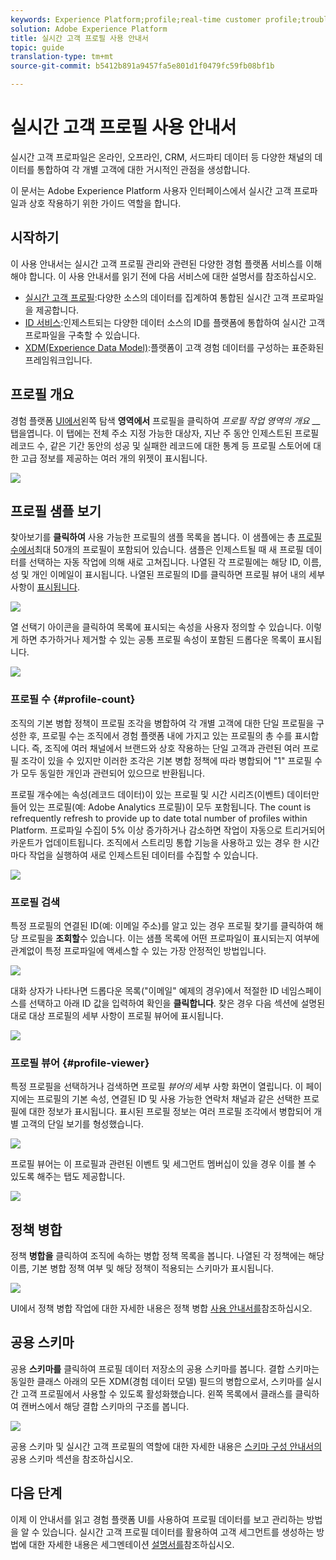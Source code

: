 ```yaml
---
keywords: Experience Platform;profile;real-time customer profile;troubleshooting;API
solution: Adobe Experience Platform
title: 실시간 고객 프로필 사용 안내서
topic: guide
translation-type: tm+mt
source-git-commit: b5412b891a9457fa5e801d1f0479fc59fb08bf1b

---
```



# 실시간 고객 프로필 사용 안내서

실시간 고객 프로파일은 온라인, 오프라인, CRM, 서드파티 데이터 등 다양한 채널의 데이터를 통합하여 각 개별 고객에 대한 거시적인 관점을 생성합니다.

이 문서는 Adobe Experience Platform 사용자 인터페이스에서 실시간 고객 프로파일과 상호 작용하기 위한 가이드 역할을 합니다.

## 시작하기

이 사용 안내서는 실시간 고객 프로필 관리와 관련된 다양한 경험 플랫폼 서비스를 이해해야 합니다. 이 사용 안내서를 읽기 전에 다음 서비스에 대한 설명서를 참조하십시오.

* [실시간 고객 프로필](../home.md):다양한 소스의 데이터를 집계하여 통합된 실시간 고객 프로파일을 제공합니다.
* [ID 서비스](../../identity-service/home.md):인제스트되는 다양한 데이터 소스의 ID를 플랫폼에 통합하여 실시간 고객 프로파일을 구축할 수 있습니다.
* [XDM(Experience Data Model)](../../xdm/home.md):플랫폼이 고객 경험 데이터를 구성하는 표준화된 프레임워크입니다.

## 프로필 개요

경험 플랫폼 [UI에서](http://platform.adobe.com)왼쪽 탐색 **영역에서** 프로필을 클릭하여 _프로필 작업 영역의 개요_ __ 탭을엽니다. 이 탭에는 전체 주소 지정 가능한 대상자, 지난 주 동안 인제스트된 프로필 레코드 수, 같은 기간 동안의 성공 및 실패한 레코드에 대한 통계 등 프로필 스토어에 대한 고급 정보를 제공하는 여러 개의 위젯이 표시됩니다.

![](../images/user-guide/profile-overview.png)

## 프로필 샘플 보기

찾아보기를 **클릭하여** 사용 가능한 프로필의 샘플 목록을 봅니다. 이 샘플에는 총 [프로필 수에서](#profile-count)최대 50개의 프로필이 포함되어 있습니다. 샘플은 인제스트될 때 새 프로필 데이터를 선택하는 자동 작업에 의해 새로 고쳐집니다. 나열된 각 프로필에는 해당 ID, 이름, 성 및 개인 이메일이 표시됩니다. 나열된 프로필의 ID를 클릭하면 프로필 뷰어 내의 세부 사항이 [표시됩니다](#profile-viewer).

![](../images/user-guide/profile-samples.png)

열 선택기 아이콘을 클릭하여 목록에 표시되는 속성을 사용자 정의할 수 있습니다. 이렇게 하면 추가하거나 제거할 수 있는 공통 프로필 속성이 포함된 드롭다운 목록이 표시됩니다.

![](../images/user-guide/column-selector.png)

### 프로필 수 {#profile-count}

조직의 기본 병합 정책이 프로필 조각을 병합하여 각 개별 고객에 대한 단일 프로필을 구성한 후, 프로필 수는 조직에서 경험 플랫폼 내에 가지고 있는 프로필의 총 수를 표시합니다. 즉, 조직에 여러 채널에서 브랜드와 상호 작용하는 단일 고객과 관련된 여러 프로필 조각이 있을 수 있지만 이러한 조각은 기본 병합 정책에 따라 병합되어 &quot;1&quot; 프로필 수가 모두 동일한 개인과 관련되어 있으므로 반환됩니다.

프로필 개수에는 속성(레코드 데이터)이 있는 프로필 및 시간 시리즈(이벤트) 데이터만 들어 있는 프로필(예: Adobe Analytics 프로필)이 모두 포함됩니다. The count is refrequently refresh to provide up to date total number of profiles within Platform. 프로파일 수집이 5% 이상 증가하거나 감소하면 작업이 자동으로 트리거되어 카운트가 업데이트됩니다. 조직에서 스트리밍 통합 기능을 사용하고 있는 경우 한 시간마다 작업을 실행하여 새로 인제스트된 데이터를 수집할 수 있습니다.

![](../images/user-guide/profile-count.png)

### 프로필 검색

특정 프로필의 연결된 ID(예: 이메일 주소)를 알고 있는 경우 프로필 찾기를 클릭하여 해당 프로필을 **조회할**&#x200B;수 있습니다. 이는 샘플 목록에 어떤 프로파일이 표시되는지 여부에 관계없이 특정 프로파일에 액세스할 수 있는 가장 안정적인 방법입니다.

![](../images/user-guide/find-a-profile.png)

대화 상자가 나타나면 드롭다운 목록(&quot;이메일&quot; 예제의 경우)에서 적절한 ID 네임스페이스를 선택하고 아래 ID 값을 입력하여 확인을 **클릭합니다**. 찾은 경우 다음 섹션에 설명된 대로 대상 프로필의 세부 사항이 프로필 뷰어에 표시됩니다.

![](../images/user-guide/find-a-profile-details.png)

### 프로필 뷰어 {#profile-viewer}

특정 프로필을 선택하거나 검색하면 프로필 _뷰어의_ 세부 사항 화면이 열립니다. 이 페이지에는 프로필의 기본 속성, 연결된 ID 및 사용 가능한 연락처 채널과 같은 선택한 프로필에 대한 정보가 표시됩니다. 표시된 프로필 정보는 여러 프로필 조각에서 병합되어 개별 고객의 단일 보기를 형성했습니다.

![](../images/user-guide/profile-viewer-detail.png)

프로필 뷰어는 이 프로필과 관련된 이벤트 및 세그먼트 멤버십이 있을 경우 이를 볼 수 있도록 해주는 탭도 제공합니다.

![](../images/user-guide/profile-viewer-events-seg.png)

## 정책 병합

정책 **병합을** 클릭하여 조직에 속하는 병합 정책 목록을 봅니다. 나열된 각 정책에는 해당 이름, 기본 병합 정책 여부 및 해당 정책이 적용되는 스키마가 표시됩니다.

![](../images/user-guide/profile-merge-policies.png)

UI에서 정책 병합 작업에 대한 자세한 내용은 정책 병합 [사용 안내서를](merge-policies.md)참조하십시오.

## 공용 스키마

공용 **스키마를** 클릭하여 프로필 데이터 저장소의 공용 스키마를 봅니다. 결합 스키마는 동일한 클래스 아래의 모든 XDM(경험 데이터 모델) 필드의 병합으로서, 스키마를 실시간 고객 프로필에서 사용할 수 있도록 활성화했습니다. 왼쪽 목록에서 클래스를 클릭하여 캔버스에서 해당 결합 스키마의 구조를 봅니다.

![](../images/user-guide/profile-union-schema.png)

공용 스키마 및 실시간 고객 프로필의 역할에 대한 자세한 내용은 [스키마 구성 안내서의](../../xdm/schema/composition.md) 공용 스키마 섹션을 참조하십시오.

## 다음 단계

이제 이 안내서를 읽고 경험 플랫폼 UI를 사용하여 프로필 데이터를 보고 관리하는 방법을 알 수 있습니다. 실시간 고객 프로필 데이터를 활용하여 고객 세그먼트를 생성하는 방법에 대한 자세한 내용은 세그멘테이션 [설명서를](../../segmentation/home.md)참조하십시오.